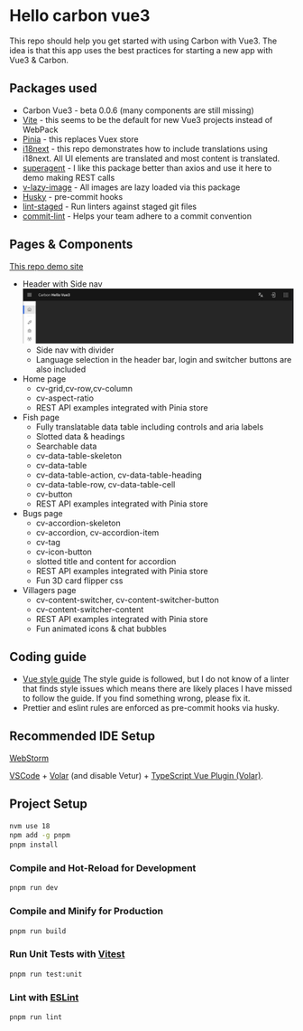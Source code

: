 # Hello carbon vue3

This repo should help you get started with using Carbon with Vue3. The idea is that this app uses the best practices for starting a new app with Vue3 & Carbon.

## Packages used

- Carbon Vue3 - beta 0.0.6 (many components are still missing)
- [Vite](https://vitejs.dev/) - this seems to be the default for new Vue3 projects instead of WebPack
- [Pinia](https://pinia.vuejs.org/) - this replaces Vuex store
- [i18next](https://www.i18next.com/) - this repo demonstrates how to include translations using i18next. All UI elements are translated and most content is translated.
- [superagent](https://www.npmjs.com/package/superagent) - I like this package better than axios and use it here to demo making REST calls
- [v-lazy-image](https://www.npmjs.com/package/v-lazy-image) - All images are lazy loaded via this package
- [Husky](https://www.npmjs.com/package/husky) - pre-commit hooks
- [lint-staged](https://www.npmjs.com/package/lint-staged) - Run linters against staged git files
- [commit-lint](https://commitlint.js.org/#/) - Helps your team adhere to a commit convention

## Pages & Components

[This repo demo site](https://ibm.github.io/hello-carbon-vue3/)

- Header with Side nav ![header](docs/header-bar.jpg)
  - Side nav with divider
  - Language selection in the header bar, login and switcher buttons are also included
- Home page
  - cv-grid,cv-row,cv-column
  - cv-aspect-ratio
  - REST API examples integrated with Pinia store
- Fish page
  - Fully translatable data table including controls and aria labels
  - Slotted data & headings
  - Searchable data
  - cv-data-table-skeleton
  - cv-data-table
  - cv-data-table-action, cv-data-table-heading
  - cv-data-table-row, cv-data-table-cell
  - cv-button
  - REST API examples integrated with Pinia store
- Bugs page
  - cv-accordion-skeleton
  - cv-accordion, cv-accordion-item
  - cv-tag
  - cv-icon-button
  - slotted title and content for accordion
  - REST API examples integrated with Pinia store
  - Fun 3D card flipper css
- Villagers page
  - cv-content-switcher, cv-content-switcher-button
  - cv-content-switcher-content
  - REST API examples integrated with Pinia store
  - Fun animated icons & chat bubbles

## Coding guide

- [Vue style guide](https://vuejs.org/style-guide/) The style guide is followed, but I do not know of a linter that finds style issues which means there are likely places I have missed to follow the guide. If you find something wrong, please fix it.
- Prettier and eslint rules are enforced as pre-commit hooks via husky.

## Recommended IDE Setup

[WebStorm](https://www.jetbrains.com/webstorm/)

[VSCode](https://code.visualstudio.com/) + [Volar](https://marketplace.visualstudio.com/items?itemName=Vue.volar) (and disable Vetur) + [TypeScript Vue Plugin (Volar)](https://marketplace.visualstudio.com/items?itemName=Vue.vscode-typescript-vue-plugin).

## Project Setup

```sh
nvm use 18
npm add -g pnpm
pnpm install
```

### Compile and Hot-Reload for Development

```sh
pnpm run dev
```

### Compile and Minify for Production

```sh
pnpm run build
```

### Run Unit Tests with [Vitest](https://vitest.dev/)

```sh
pnpm run test:unit
```

### Lint with [ESLint](https://eslint.org/)

```sh
pnpm run lint
```
